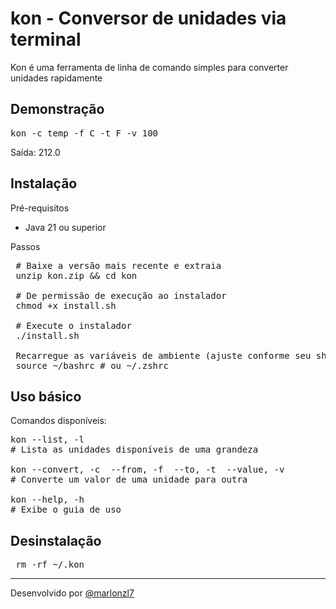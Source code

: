 # kon - Conversor de unidades via terminal

Kon é uma ferramenta de linha de comando simples para converter unidades rapidamente

## Demonstração

<pre>
kon -c temp -f C -t F -v 100
</pre>

Saída: 212.0

## Instalação

Pré-requisitos
 - Java 21 ou superior

Passos
 <pre>
 # Baixe a versão mais recente e extraia
 unzip kon.zip && cd kon

 # De permissão de execução ao instalador
 chmod +x install.sh

 # Execute o instalador
 ./install.sh

 Recarregue as variáveis de ambiente (ajuste conforme seu shell)
 source ~/bashrc # ou ~/.zshrc
</pre>

## Uso básico

Comandos disponíveis:

<pre>
kon --list, -l <grandeza>
# Lista as unidades disponíveis de uma grandeza

kon --convert, -c <grandeza> --from, -f <unidade-origem> --to, -t <unidade-destino> --value, -v <valor>
# Converte um valor de uma unidade para outra

kon --help, -h
# Exibe o guia de uso
</pre>

## Desinstalação

<pre> rm -rf ~/.kon </pre>

---

Desenvolvido por [@marlonzl7](https://github.com/marlonzl7)

